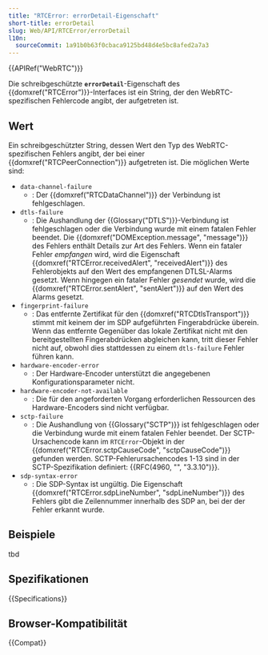 ```yaml
---
title: "RTCError: errorDetail-Eigenschaft"
short-title: errorDetail
slug: Web/API/RTCError/errorDetail
l10n:
  sourceCommit: 1a91b0b63f0cbaca9125bd48d4e5bc8afed2a7a3
---
```


{{APIRef("WebRTC")}}

Die schreibgeschützte **`errorDetail`**-Eigenschaft des {{domxref("RTCError")}}-Interfaces ist ein String, der den WebRTC-spezifischen Fehlercode angibt, der aufgetreten ist.

## Wert

Ein schreibgeschützter String, dessen Wert den Typ des WebRTC-spezifischen Fehlers angibt, der bei einer {{domxref("RTCPeerConnection")}} aufgetreten ist. Die möglichen Werte sind:

- `data-channel-failure`
  - : Der {{domxref("RTCDataChannel")}} der Verbindung ist fehlgeschlagen.
- `dtls-failure`
  - : Die Aushandlung der {{Glossary("DTLS")}}-Verbindung ist fehlgeschlagen oder die Verbindung wurde mit einem fatalen Fehler beendet. Die {{domxref("DOMException.message", "message")}} des Fehlers enthält Details zur Art des Fehlers. Wenn ein fataler Fehler _empfangen_ wird, wird die Eigenschaft {{domxref("RTCError.receivedAlert", "receivedAlert")}} des Fehlerobjekts auf den Wert des empfangenen DTLSL-Alarms gesetzt. Wenn hingegen ein fataler Fehler _gesendet_ wurde, wird die {{domxref("RTCError.sentAlert", "sentAlert")}} auf den Wert des Alarms gesetzt.
- `fingerprint-failure`
  - : Das entfernte Zertifikat für den {{domxref("RTCDtlsTransport")}} stimmt mit keinem der im SDP aufgeführten Fingerabdrücke überein. Wenn das entfernte Gegenüber das lokale Zertifikat nicht mit den bereitgestellten Fingerabdrücken abgleichen kann, tritt dieser Fehler nicht auf, obwohl dies stattdessen zu einem `dtls-failure` Fehler führen kann.
- `hardware-encoder-error`
  - : Der Hardware-Encoder unterstützt die angegebenen Konfigurationsparameter nicht.
- `hardware-encoder-not-available`
  - : Die für den angeforderten Vorgang erforderlichen Ressourcen des Hardware-Encoders sind nicht verfügbar.
- `sctp-failure`
  - : Die Aushandlung von {{Glossary("SCTP")}} ist fehlgeschlagen oder die Verbindung wurde mit einem fatalen Fehler beendet. Der SCTP-Ursachencode kann im `RTCError`-Objekt in der {{domxref("RTCError.sctpCauseCode", "sctpCauseCode")}} gefunden werden. SCTP-Fehlerursachencodes 1-13 sind in der SCTP-Spezifikation definiert: {{RFC(4960, "", "3.3.10")}}.
- `sdp-syntax-error`
  - : Die SDP-Syntax ist ungültig. Die Eigenschaft {{domxref("RTCError.sdpLineNumber", "sdpLineNumber")}} des Fehlers gibt die Zeilennummer innerhalb des SDP an, bei der der Fehler erkannt wurde.

## Beispiele

tbd

## Spezifikationen

{{Specifications}}

## Browser-Kompatibilität

{{Compat}}
